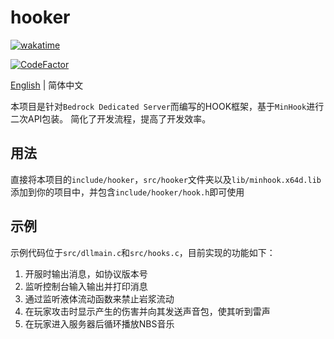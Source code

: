 # hooker

[![wakatime](https://wakatime.com/badge/user/2838d0e1-1416-4f45-bc46-cbda8f4d9e75/project/93f45b7b-afeb-4f15-a5cd-6fabd00b17c9.svg)](https://wakatime.com/badge/user/2838d0e1-1416-4f45-bc46-cbda8f4d9e75/project/93f45b7b-afeb-4f15-a5cd-6fabd00b17c9)

[![CodeFactor](https://www.codefactor.io/repository/github/willowsaucer/hooker/badge)](https://www.codefactor.io/repository/github/willowsaucer/hooker)

[English](README.md) | 简体中文

本项目是针对``Bedrock Dedicated Server``而编写的HOOK框架，基于``MinHook``进行二次API包装。
简化了开发流程，提高了开发效率。

## 用法
直接将本项目的``include/hooker``，``src/hooker``文件夹以及``lib/minhook.x64d.lib``添加到你的项目中，并包含``include/hooker/hook.h``即可使用

## 示例
示例代码位于``src/dllmain.c``和``src/hooks.c``，目前实现的功能如下：
1. 开服时输出消息，如协议版本号
2. 监听控制台输入输出并打印消息
3. 通过监听液体流动函数来禁止岩浆流动
4. 在玩家攻击时显示产生的伤害并向其发送声音包，使其听到雷声
5. 在玩家进入服务器后循环播放NBS音乐
